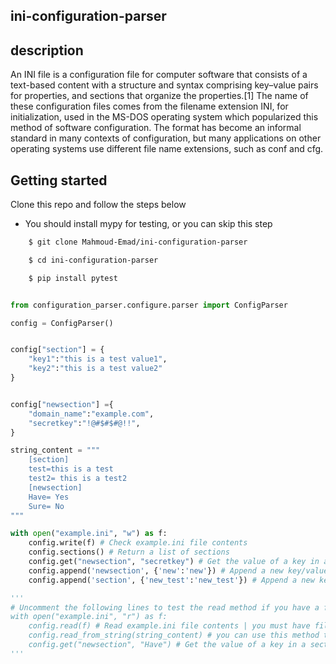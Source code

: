 ## ini-configuration-parser

## description
<p>
    An INI file is a configuration file for computer software that consists of a text-based content with a structure and syntax comprising key–value pairs for properties, and sections that organize the properties.[1] The name of these configuration files comes from the filename extension INI, for initialization, used in the MS-DOS operating system which popularized this method of software configuration. The format has become an informal standard in many contexts of configuration, but many applications on other operating systems use different file name extensions, such as conf and cfg.
</p>

## Getting started
<p>Clone this repo and follow the steps below</p>

* You should install mypy for testing, or you can skip this step

```bash
    $ git clone Mahmoud-Emad/ini-configuration-parser

    $ cd ini-configuration-parser

    $ pip install pytest
```

```python

from configuration_parser.configure.parser import ConfigParser

config = ConfigParser()


config["section"] = {
    "key1":"this is a test value1",
    "key2":"this is a test value2"
}


config["newsection"] ={
    "domain_name":"example.com",
    "secretkey":"!@#$#$#@!!",
}

string_content = """
    [section]
    test=this is a test
    test2= this is a test2
    [newsection]
    Have= Yes
    Sure= No
"""

with open("example.ini", "w") as f:
    config.write(f) # Check example.ini file contents
    config.sections() # Return a list of sections
    config.get("newsection", "secretkey") # Get the value of a key in a section
    config.append('newsection', {'new':'new'}) # Append a new key/value pair to section 'newsection'
    config.append('section', {'new_test':'new_test'}) # Append a new key/value pair to section 'section'

'''
# Uncomment the following lines to test the read method if you have a file
with open("example.ini", "r") as f:
    config.read(f) # Read example.ini file contents | you must have file example.ini in the same directory
    config.read_from_string(string_content) # you can use this method to check if everything working well
    config.get("newsection", "Have") # Get the value of a key in a section
'''
```

<!-- * Then you can test you'r file with mypy test library.

```bash
    $ mypy file_name.py
``` -->
